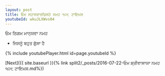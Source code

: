 ```yaml
---
layout: post
title: ਓਮ ਸਹਾਸਰਾਰਚਿਸਹੇ ਨਮਹ ੧੦੮ ਟਾਇਮਸ
youtubeId: wkuJLXWvs04
---
```

 
 
 ਓਮ ਠਿਗਮ ਮਾਨ੍ਯਵਾ ਨਮਹ  
 
 -  ਜਿਸਨੂੰ ਬਹੁਤ ਗੁੱਸਾ ਹੈ 
 
  
 
  
 
 
 
 
 
 


{% include youtubePlayer.html id=page.youtubeId %}
 
[Next]({{ site.baseurl }}{% link  split2/_posts/2016-07-22-ਓਮ ਸ਼੍ਰੀਵਾਸਾਯਾ ਨਮਹ ੧੦੮ ਟਾਇਮਸ.md%})
 
